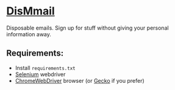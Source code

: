 # [DisMmail](https://konscanner.github.io/dispmail/)
Disposable emails. Sign up for stuff without giving your personal information away.

## Requirements:
- Install `requirements.txt`
- [Selenium](https://www.selenium.dev/downloads/) webdriver
- [ChromeWebDriver](https://chromedriver.chromium.org/downloads) browser (or [Gecko](https://github.com/mozilla/geckodriver/releases) if you prefer)
